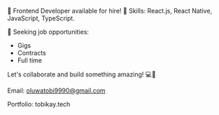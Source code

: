 👋 Frontend Developer available for hire! 🚀
Skills: React.js, React Native, JavaScript, TypeScript.

🌟 Seeking job opportunities:

- Gigs
- Contracts
- Full time

Let's collaborate and build something amazing! 💻💼

Email: oluwatobi9990@gmail.com

Portfolio: tobikay.tech



<!---
Samuel-Tobi/Samuel-Tobi is a ✨ special ✨ repository because its `README.md` (this file) appears on your GitHub profile.
You can click the Preview link to take a look at your changes.
--->
